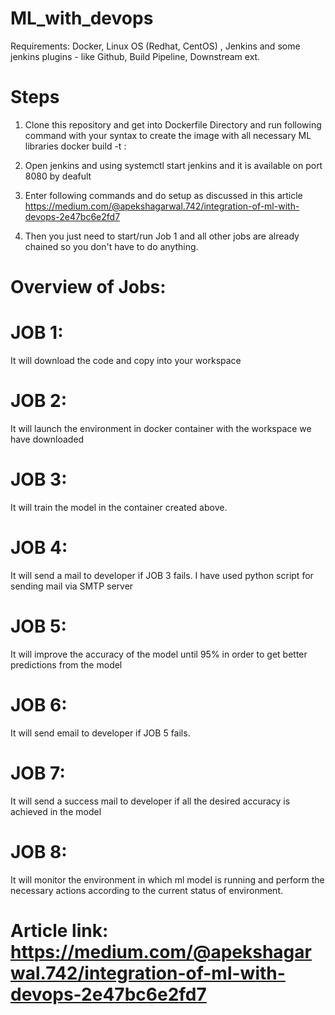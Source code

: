 # ML_with_devops

Requirements: Docker, Linux OS (Redhat, CentOS) , Jenkins and some jenkins plugins - like Github, Build Pipeline, Downstream ext.

# Steps 

1. Clone this repository and get into Dockerfile Directory and run following command with your syntax to create the image with all necessary ML libraries
      docker build -t <name>:<tag> <location of docker file>
 
2. Open jenkins and using systemctl start jenkins and it is available on port 8080 by deafult

3. Enter following commands and do setup as discussed in this article 
         https://medium.com/@apekshagarwal.742/integration-of-ml-with-devops-2e47bc6e2fd7
 
4. Then  you just need to start/run Job 1 and all other jobs are already chained so you don't have to do anything.

# Overview of Jobs:

# JOB 1: 
  It will download the code and copy into your workspace
  
# JOB 2:
  It will launch the environment in docker container with the workspace we have downloaded
  
# JOB 3:
  It will train the model in the container created above.
  
# JOB 4:
  It will send a mail to developer if JOB 3 fails. I have used python script for sending mail via SMTP server
  
# JOB 5:
  It will improve the accuracy of the model until 95% in order to get better predictions from the model
  
# JOB 6:
  It will send email to developer if JOB 5 fails.
  
# JOB 7:
  It will send a success mail to developer if all the desired accuracy is achieved in the model
  
# JOB 8:
  It will monitor the environment in which ml model is running and perform the necessary actions according to the current status of    environment.
  
# Article link: https://medium.com/@apekshagarwal.742/integration-of-ml-with-devops-2e47bc6e2fd7
